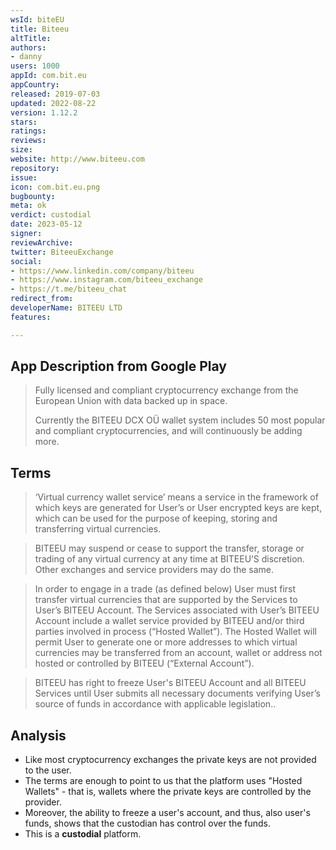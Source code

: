 ```yaml
---
wsId: biteEU
title: Biteeu
altTitle: 
authors:
- danny
users: 1000
appId: com.bit.eu
appCountry: 
released: 2019-07-03
updated: 2022-08-22
version: 1.12.2
stars: 
ratings: 
reviews: 
size: 
website: http://www.biteeu.com
repository: 
issue: 
icon: com.bit.eu.png
bugbounty: 
meta: ok
verdict: custodial
date: 2023-05-12
signer: 
reviewArchive: 
twitter: BiteeuExchange
social:
- https://www.linkedin.com/company/biteeu
- https://www.instagram.com/biteeu_exchange
- https://t.me/biteeu_chat
redirect_from: 
developerName: BITEEU LTD
features: 

---
```


## App Description from Google Play 

> Fully licensed and compliant cryptocurrency exchange from the European Union with data backed up in space.
>
> Currently the BITEEU DCX OÜ wallet system includes 50 most popular and compliant cryptocurrencies, and will continuously be adding more.

## Terms 

> ‘Virtual currency wallet service’ means a service in the framework of which keys are generated for User’s or User encrypted keys are kept, which can be used for the purpose of keeping, storing and transferring virtual currencies.

> BITEEU may suspend or cease to support the transfer, storage or trading of any virtual currency at any time at BITEEU’S discretion. Other exchanges and service providers may do the same.
 
> In order to engage in a trade (as defined below) User must first transfer virtual currencies that are supported by the Services to User’s BITEEU Account. The Services associated with User’s BITEEU Account include a wallet service provided by BITEEU and/or third parties involved in process (“Hosted Wallet”). The Hosted Wallet will permit User to generate one or more addresses to which virtual currencies may be transferred from an account, wallet or address not hosted or controlled by BITEEU (“External Account”). 

> BITEEU has right to freeze User's BITEEU Account and all BITEEU Services until User submits all necessary documents verifying User’s source of funds in accordance with applicable legislation.. 

## Analysis 

- Like most cryptocurrency exchanges the private keys are not provided to the user. 
- The terms are enough to point to us that the platform uses "Hosted Wallets" - that is, wallets where the private keys are controlled by the provider. 
- Moreover, the ability to freeze a user's account, and thus, also user's funds, shows that the custodian has control over the funds. 
- This is a **custodial** platform.


